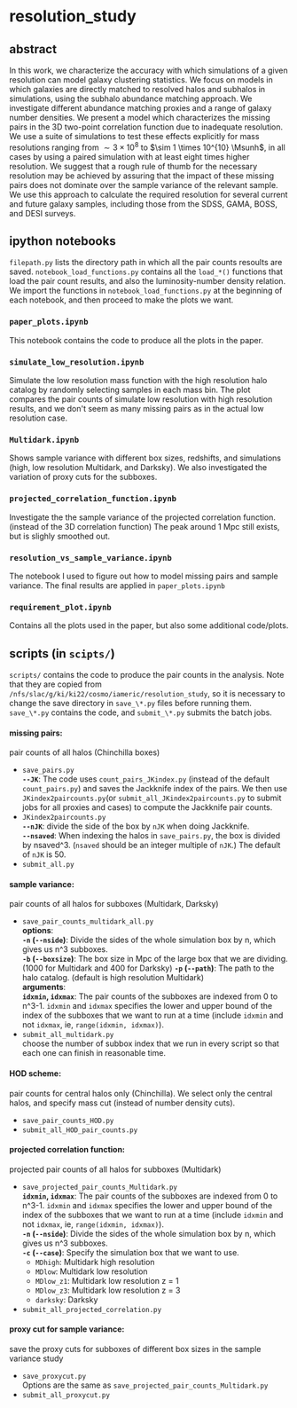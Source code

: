 # resolution_study
## abstract
In this work, we characterize the accuracy with which simulations of a given resolution can model galaxy clustering statistics.  We focus on models in which galaxies are directly matched to resolved halos and subhalos in simulations, using the subhalo abundance matching approach.
We investigate different abundance matching proxies and a range of galaxy number densities.  We present a model which characterizes the missing pairs in the 3D two-point correlation function due to inadequate resolution. We use a suite of simulations to test these effects explicitly for mass resolutions ranging from $\sim 3 \times 10^8$ to $\sim 1 \times 10^{10} \Msunh$, in all cases by using a paired simulation with at least eight times higher resolution. We suggest that a rough rule of thumb for the necessary resolution may be achieved by assuring that the impact of these missing pairs does not dominate over the sample variance of the relevant sample.
We use this approach to calculate the required resolution for several current and future galaxy samples, including those from the SDSS, GAMA, BOSS, and DESI surveys.

## ipython notebooks
`filepath.py` lists the directory path in which all the pair counts resoults are saved. `notebook_load_functions.py` contains all the `load_*()` functions that load the pair count results, and also the luminosity-number density relation. We import the functions in `notebook_load_functions.py` at the beginning of each notebook, and then proceed to make the plots we want.

### `paper_plots.ipynb`
This notebook contains the code to produce all the plots in the paper.

### `simulate_low_resolution.ipynb`
Simulate the low resolution mass function with the high resolution halo catalog by randomly selecting samples in each mass bin. The plot compares the pair counts of simulate low resolution with high resolution results, and we don't seem as many missing pairs as in the actual low resolution case.

### `Multidark.ipynb`
Shows sample variance with different box sizes, redshifts, and simulations (high, low resolution Multidark, and Darksky). We also investigated the variation of proxy cuts for the subboxes.

### `projected_correlation_function.ipynb`
Investigate the the sample variance of the projected correlation function.(instead of the 3D correlation function) The peak around 1 Mpc still exists, but is slighly smoothed out.

### `resolution_vs_sample_variance.ipynb`
The notebook I used to figure out how to model missing pairs and sample variance. The final results are applied in `paper_plots.ipynb`

### `requirement_plot.ipynb`
Contains all the plots used in the paper, but also some additional code/plots.


## scripts (in `scipts/`)
`scripts/` contains the code to produce the pair counts in the analysis. Note that they are copied from `/nfs/slac/g/ki/ki22/cosmo/iameric/resolution_study`, so it is necessary to change the save directory in `save_\*.py` files before running them. `save_\*.py` contains the code, and `submit_\*.py` submits the batch jobs.
#### missing pairs: 
pair counts of all halos (Chinchilla boxes)  

* `save_pairs.py`  
**`--JK`**: The code uses `count_pairs_JKindex.py` (instead of the default `count_pairs.py`) and saves the Jackknife index of the pairs. We then use `JKindex2paircounts.py`(or `submit_all_JKindex2paircounts.py` to submit jobs for all proxies and cases) to compute the Jackknife pair counts. 
* `JKindex2paircounts.py`  
**`--nJK`**: divide the side of the box by `nJK` when doing Jackknife.  
**`--nsaved`**: When indexing the halos in `save_pairs.py`, the box is divided by nsaved^3. (`nsaved` should be an integer multiple of `nJK`.) The default of `nJK` is 50. 
* `submit_all.py`  

#### sample variance: 
pair counts of all halos for subboxes (Multidark, Darksky)
* `save_pair_counts_multidark_all.py`  
**options**:  
**`-n` (`--nside`)**: Divide the sides of the whole simulation box by n, which gives us n^3 subboxes.  
**`-b` (`--boxsize`)**: The box size in Mpc of the large box that we are dividing. (1000 for Multidark and 400 for Darksky) 
**`-p` (`--path`)**: The path to the halo catalog. (default is high resolution Multidark)  
**arguments**:  
**`idxmin`, `idxmax`**: The pair counts of the subboxes are indexed from 0 to n^3-1. `idxmin` and `idxmax` specifies the lower and upper bound of the index of the subboxes that we want to run at a time (include `idxmin` and not `idxmax`, ie, `range(idxmin, idxmax)`).
* `submit_all_multidark.py`  
choose the number of subbox index that we run in every script so that each one can finish in reasonable time.

#### HOD scheme: 
pair counts for central halos only (Chinchilla). We select only the central halos, and specify mass cut (instead of number density cuts).
* `save_pair_counts_HOD.py`    
* `submit_all_HOD_pair_counts.py`

#### projected correlation function: 
projected pair counts of all halos for subboxes (Multidark)
* `save_projected_pair_counts_Multidark.py`  
**`idxmin`, `idxmax`**: The pair counts of the subboxes are indexed from 0 to n^3-1. `idxmin` and `idxmax` specifies the lower and upper bound of the index of the subboxes that we want to run at a time (include `idxmin` and not `idxmax`, ie, `range(idxmin, idxmax)`).  
**`-n` (`--nside`)**: Divide the sides of the whole simulation box by n, which gives us n^3 subboxes.  
**`-c` (`--case`)**: Specify the simulation box that we want to use.  
  * `MDhigh`: Multidark high resolution  
  * `MDlow`: Multidark low resolution
  * `MDlow_z1`: Multidark low resolution z = 1
  * `MDlow_z3`: Multidark low resolution z = 3
  * `darksky`: Darksky
* `submit_all_projected_correlation.py`

#### proxy cut for sample variance:
save the proxy cuts for subboxes of different box sizes in the sample variance study
* `save_proxycut.py`  
Options are the same as `save_projected_pair_counts_Multidark.py`
* `submit_all_proxycut.py`







